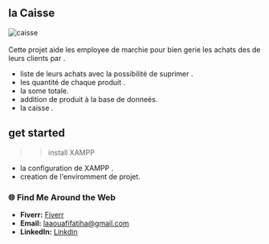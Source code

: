 ##  la Caisse
<img src="https://st3.depositphotos.com/10325516/15834/i/450/depositphotos_158349196-stock-photo-point-of-sale-system-for.jpg" alt="caisse"> <img/> <br><br>
Cette projet aide les employee de marchie pour bien gerie les achats des de leurs clients  par .
- liste de leurs achats avec la possibilité de suprimer .
- les quantité de chaque produit .
- la some totale.
- addition de produit à la base de donneés.
- la caisse .
## get started 
>> install XAMPP
- la configuration de XAMPP .
- creation de l'enviromment de projet.

### 🌐 Find Me Around the Web
- **Fiverr:** <a href="https://fr.fiverr.com/fatiha_laa?up_rollout=true"> Fiverr</a>
- **Email:** <a href="laaouafifatiha@gmail.com"> laaouafifatiha@gmail.com </a>
- **LinkedIn:** <a href="https://www.linkedin.com/in/fatiha-laaouafi-4227252ba/"> Linkdin </a>

